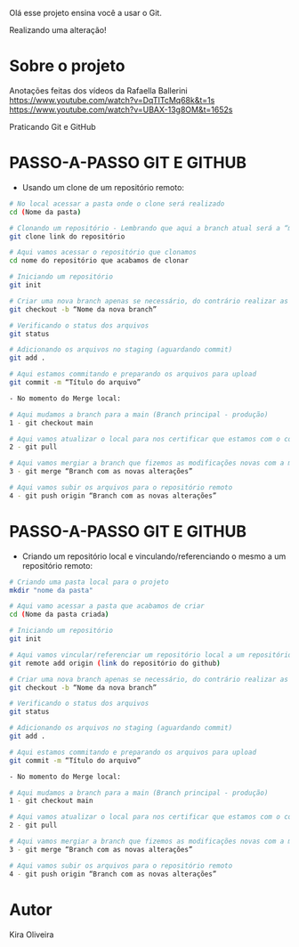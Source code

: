 Olá esse projeto ensina você a usar o Git.

Realizando uma alteração!



# Sobre o projeto

Anotações feitas dos vídeos da Rafaella Ballerini 
https://www.youtube.com/watch?v=DqTITcMq68k&t=1s
https://www.youtube.com/watch?v=UBAX-13g8OM&t=1652s

Praticando Git e GitHub

# PASSO-A-PASSO GIT E GITHUB

- Usando um clone de um repositório remoto:

```bash
# No local acessar a pasta onde o clone será realizado
cd (Nome da pasta)

# Clonando um repositório - Lembrando que aqui a branch atual será a “main” ou a principal que estiver sendo usada atualmente
git clone link do repositório

# Aqui vamos acessar o repositório que clonamos
cd nome do repositório que acabamos de clonar

# Iniciando um repositório
git init

# Criar uma nova branch apenas se necessário, do contrário realizar as modificações direto na branch atual(Com sabedoria);
git checkout -b “Nome da nova branch”

# Verificando o status dos arquivos
git status

# Adicionando os arquivos no staging (aguardando commit)
git add .

# Aqui estamos commitando e preparando os arquivos para upload
git commit -m “Título do arquivo”

- No momento do Merge local:

# Aqui mudamos a branch para a main (Branch principal - produção)
1 - git checkout main

# Aqui vamos atualizar o local para nos certificar que estamos com o código atualizado no momento atual
2 - git pull

# Aqui vamos mergiar a branch que fizemos as modificações novas com a main (Ou com qualquer outra branch que seja a principal no momento do desenvolvimento)
3 - git merge “Branch com as novas alterações”

# Aqui vamos subir os arquivos para o repositório remoto
4 - git push origin “Branch com as novas alterações”

```


# PASSO-A-PASSO GIT E GITHUB

- Criando um repositório local e vinculando/referenciando o mesmo a um repositório remoto:

```bash
# Criando uma pasta local para o projeto
mkdir "nome da pasta"

# Aqui vamo acessar a pasta que acabamos de criar
cd (Nome da pasta criada)

# Iniciando um repositório
git init

# Aqui vamos vincular/referenciar um repositório local a um repositório remoto
git remote add origin (link do repositório do github)

# Criar uma nova branch apenas se necessário, do contrário realizar as modificações direto na branch atual(Com sabedoria);
git checkout -b “Nome da nova branch”

# Verificando o status dos arquivos
git status

# Adicionando os arquivos no staging (aguardando commit)
git add .

# Aqui estamos commitando e preparando os arquivos para upload
git commit -m “Título do arquivo”

- No momento do Merge local:

# Aqui mudamos a branch para a main (Branch principal - produção)
1 - git checkout main

# Aqui vamos atualizar o local para nos certificar que estamos com o código atualizado no momento atual
2 - git pull

# Aqui vamos mergiar a branch que fizemos as modificações novas com a main (Ou com qualquer outra branch que seja a principal no momento do desenvolvimento)
3 - git merge “Branch com as novas alterações”

# Aqui vamos subir os arquivos para o repositório remoto
4 - git push origin “Branch com as novas alterações”

```

# Autor

Kira Oliveira
